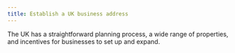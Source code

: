 ```yaml
---
title: Establish a UK business address
---
```

The UK has a straightforward planning process, a wide range of properties, and incentives for businesses to set up and expand.
